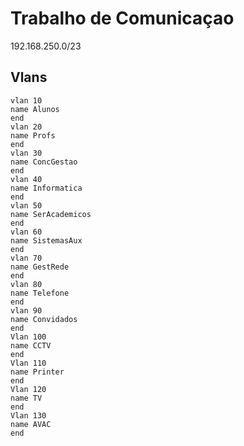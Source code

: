 # Trabalho de Comunicaçao
 192.168.250.0/23
## Vlans
```
vlan 10
name Alunos
end
vlan 20
name Profs
end
vlan 30
name ConcGestao
end
vlan 40
name Informatica
end
vlan 50
name SerAcademicos
end
vlan 60
name SistemasAux
end
vlan 70
name GestRede
end
vlan 80
name Telefone
end
vlan 90
name Convidados
end
Vlan 100 
name CCTV
end
Vlan 110
name Printer
end
Vlan 120
name TV
end
Vlan 130
name AVAC
end
```
